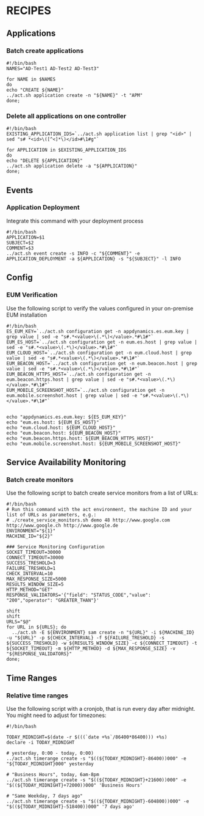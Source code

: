 # RECIPES

## Applications

### Batch create applications

```shell
#!/bin/bash
NAMES="AD-Test1 AD-Test2 AD-Test3"

for NAME in $NAMES
do
echo "CREATE ${NAME}"
../act.sh application create -n "${NAME}" -t "APM"
done;
```

### Delete all applications on one controller

```shell
#!/bin/bash
EXISTING_APPLICATION_IDS=`../act.sh application list | grep "<id>" | sed "s# *<id>\([^<]*\)</id>#\1#g"`

for APPLICATION in $EXISTING_APPLICATION_IDS
do
echo "DELETE ${APPLICATION}"
../act.sh application delete -a "${APPLICATION}"
done;
```

## Events

### Application Deployment

Integrate this command with your deployment process

```shell
#!/bin/bash
APPLICATION=$1
SUBJECT=$2
COMMENT=$3
../act.sh event create -s INFO -c "${COMMENT}" -e APPLICATION_DEPLOYMENT -a ${APPLICATION} -s "${SUBJECT}" -l INFO
```

## Config

### EUM Verification

Use the following script to verify the values configured in your on-premise EUM installation

```shell
#!/bin/bash
ES_EUM_KEY=`../act.sh configuration get -n appdynamics.es.eum.key | grep value | sed -e "s#.*<value>\(.*\)</value>.*#\1#"`
EUM_ES_HOST=`../act.sh configuration get -n eum.es.host | grep value | sed -e "s#.*<value>\(.*\)</value>.*#\1#"`
EUM_CLOUD_HOST=`../act.sh configuration get -n eum.cloud.host | grep value | sed -e "s#.*<value>\(.*\)</value>.*#\1#"`
EUM_BEACON_HOST=`../act.sh configuration get -n eum.beacon.host | grep value | sed -e "s#.*<value>\(.*\)</value>.*#\1#"`
EUM_BEACON_HTTPS_HOST=`../act.sh configuration get -n eum.beacon.https.host | grep value | sed -e "s#.*<value>\(.*\)</value>.*#\1#"`
EUM_MOBILE_SCREENSHOT_HOST=`../act.sh configuration get -n eum.mobile.screenshot.host | grep value | sed -e "s#.*<value>\(.*\)</value>.*#\1#"`


echo "appdynamics.es.eum.key: ${ES_EUM_KEY}"
echo "eum.es.host: ${EUM_ES_HOST}"
echo "eum.cloud.host: ${EUM_CLOUD_HOST}"
echo "eum.beacon.host: ${EUM_BEACON_HOST}"
echo "eum.beacon.https.host: ${EUM_BEACON_HTTPS_HOST}"
echo "eum.mobile.screenshot.host: ${EUM_MOBILE_SCREENSHOT_HOST}"
```

## Service Availability Monitoring

### Batch create monitors

Use the following script to batch create service monitors from a list of URLs:

```shell
#!/bin/bash
# Run this command with the act environment, the machine ID and your list of URLs as parameters, e.g.:
# ./create_service_monitors.sh demo 48 http://www.google.com http://www.google.ch http://www.google.de
ENVIRONMENT="${1}"
MACHINE_ID="${2}"

### Service Monitoring Configuration
SOCKET_TIMEOUT=30000
CONNECT_TIMEOUT=30000
SUCCESS_TRESHOLD=3
FAILURE_TRESHOLD=1
CHECK_INTERVAL=10
MAX_RESPONSE_SIZE=5000
RESULTS_WINDOW_SIZE=5
HTTP_METHOD="GET"
RESPONSE_VALIDATORS='{"field": "STATUS_CODE","value": "200","operator": "GREATER_THAN"}'

shift
shift
URLS="$@"
for URL in ${URLS}; do
  ../act.sh -E ${ENVIRONMENT} sam create -n "${URL}" -i ${MACHINE_ID} -u "${URL}" -p ${CHECK_INTERVAL} -f ${FAILURE_TRESHOLD} -s ${SUCCESS_TRESHOLD} -w ${RESULTS_WINDOW_SIZE} -c ${CONNECT_TIMEOUT} -t ${SOCKET_TIMEOUT} -m ${HTTP_METHOD} -d ${MAX_RESPONSE_SIZE} -v "${RESPONSE_VALIDATORS}"
done;
```

## Time Ranges

### Relative time ranges

Use the following script with a cronjob, that is run every day after midnight. You might need to adjust for timezones:

```shell
#!/bin/bash

TODAY_MIDNIGHT=$(date -r $(((`date +%s`/86400*86400))) +%s)
declare -i TODAY_MIDNIGHT

# yesterday, 0:00 - today, 0:00)
../act.sh timerange create -s "$((${TODAY_MIDNIGHT}-86400))000" -e "${TODAY_MIDNIGHT}000" yesterday

# "Business Hours", today, 6am-8pm
../act.sh timerange create -s "$((${TODAY_MIDNIGHT}+21600))000" -e "$((${TODAY_MIDNIGHT}+72000))000" 'Business Hours'

# "Same Weekday, 7 days ago"
../act.sh timerange create -s "$((${TODAY_MIDNIGHT}-604800))000" -e "$((${TODAY_MIDNIGHT}-518400))000" '7 days ago'
```
